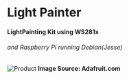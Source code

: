 Light Painter
=============


#### LightPainting Kit using WS281x
###### and Raspberry Pi running Debian(Jesse)

![Product](https://cdn-learn.adafruit.com/products/images/000/001/507/medium310/1507-00.jpg)
**Image Source: Adafruit.com**


